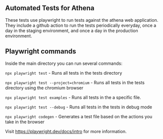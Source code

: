 ## Automated Tests for Athena

These tests use playwright to run tests against the athena web application. They include a github action to run the tests periodically everyday, once a day in the staging environment, and once a day in the production environment.

## Playwright commands
Inside the main directory you can run several commands:

   `npx playwright test` - Runs all tests in the tests directory

   `npx playwright test --project=chromium` - Runs all tests in the tests directory using the chromium browser

   `npx playwright test examples` - Runs all tests in the a specific file.
    

   `npx playwright test --debug` - Runs all tests in the tests in debug mode

   `npx playwright codegen` - Generates a test file based on the actions you take in the browser
   

Visit https://playwright.dev/docs/intro for more information.